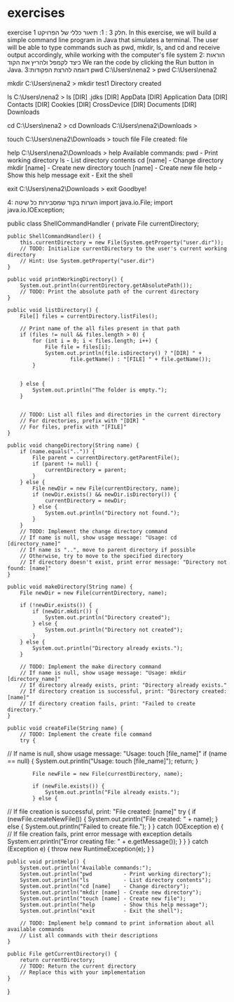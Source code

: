# exercises
exercise 1
חלק 3 :
1: תיאור כללי של הפרויקט.
In this exercise, we will build a simple command line program in Java that simulates a terminal. The user will be able to type commands such as pwd, mkdir, ls, and cd and receive output accordingly, while working with the computer's file system
2: הוראות כיצד לקמפל ולהריץ את הקוד
We ran the code by clicking the Run button in Java. 
3:דוגמה להרצת הפקודות 
pwd 
C:\Users\nena2 > pwd
C:\Users\nena2

mkdir
C:\Users\nena2 > mkdir test1
Directory created

ls
C:\Users\nena2 > ls
[DIR] .jdks
[DIR] AppData
[DIR] Application Data
[DIR] Contacts
[DIR] Cookies
[DIR] CrossDevice
[DIR] Documents
[DIR] Downloads

cd
C:\Users\nena2 > cd Downloads
C:\Users\nena2\Downloads > 

touch 
C:\Users\nena2\Downloads > touch file
File created: file

help 
C:\Users\nena2\Downloads > help
Available commands:
pwd          - Print working directory
ls           - List directory contents
cd [name]    - Change directory
mkdir [name] - Create new directory
touch [name] - Create new file
help         - Show this help message
exit         - Exit the shell

exit
C:\Users\nena2\Downloads > exit
Goodbye!

4: הערות בקוד שמסבירות כל שיטה
import java.io.File;
import java.io.IOException;

public class ShellCommandHandler {
    private File currentDirectory;

    public ShellCommandHandler() {
        this.currentDirectory = new File(System.getProperty("user.dir"));
        // TODO: Initialize currentDirectory to the user's current working directory
        // Hint: Use System.getProperty("user.dir")
    }

    public void printWorkingDirectory() {
        System.out.println(currentDirectory.getAbsolutePath());
        // TODO: Print the absolute path of the current directory
    }

    public void listDirectory() {
        File[] files = currentDirectory.listFiles();

        // Print name of the all files present in that path
        if (files != null && files.length > 0) {
            for (int i = 0; i < files.length; i++) {
                File file = files[i];
                System.out.println(file.isDirectory() ? "[DIR] " +
                        file.getName() : "[FILE] " + file.getName());
            }


        } else {
            System.out.println("The folder is empty.");
        }


        // TODO: List all files and directories in the current directory
        // For directories, prefix with "[DIR] "
        // For files, prefix with "[FILE]"
    }

    public void changeDirectory(String name) {
        if (name.equals("..")) {
            File parent = currentDirectory.getParentFile();
            if (parent != null) {
                currentDirectory = parent;
            }
        } else {
            File newDir = new File(currentDirectory, name);
            if (newDir.exists() && newDir.isDirectory()) {
                currentDirectory = newDir;
            } else {
                System.out.println("Directory not found.");
            }
        }
        // TODO: Implement the change directory command
        // If name is null, show usage message: "Usage: cd [directory_name]"
        // If name is "..", move to parent directory if possible
        // Otherwise, try to move to the specified directory
        // If directory doesn't exist, print error message: "Directory not found: [name]"
    }

    public void makeDirectory(String name) {
        File newDir = new File(currentDirectory, name);

        if (!newDir.exists()) {
            if (newDir.mkdir()) {
                System.out.println("Directory created");
            } else {
                System.out.println("Directory not created");
            }
        } else {
            System.out.println("Directory already exists.");
        }

        // TODO: Implement the make directory command
        // If name is null, show usage message: "Usage: mkdir [directory_name]"
        // If directory already exists, print: "Directory already exists."
        // If directory creation is successful, print: "Directory created: [name]"
        // If directory creation fails, print: "Failed to create directory."
    }

    public void createFile(String name) {
        // TODO: Implement the create file command
        try {
// If name is null, show usage message: "Usage: touch [file_name]"
            if (name == null) {
                System.out.println("Usage: touch [file_name]");
                return;
            }

            File newFile = new File(currentDirectory, name);

            if (newFile.exists()) {
                System.out.println("File already exists.");
            } else {
// If file creation is successful, print: "File created: [name]"
                try {
                    if (newFile.createNewFile()) {
                        System.out.println("File created: " + name);
                    } else {
                        System.out.println("Failed to create file.");
                    }
                } catch (IOException e) {
// If file creation fails, print error message with exception details
                    System.err.println("Error creating file: " + e.getMessage());
                }
            }
        } catch (Exception e) {
            throw new RuntimeException(e);
        }
    }

    public void printHelp() {
        System.out.println("Available commands:");
        System.out.println("pwd          - Print working directory");
        System.out.println("ls           - List directory contents");
        System.out.println("cd [name]    - Change directory");
        System.out.println("mkdir [name] - Create new directory");
        System.out.println("touch [name] - Create new file");
        System.out.println("help         - Show this help message");
        System.out.println("exit         - Exit the shell");

        // TODO: Implement help command to print information about all available commands
        // List all commands with their descriptions
    }

    public File getCurrentDirectory() {
        return currentDirectory;
        // TODO: Return the current directory
        // Replace this with your implementation
    }
}
